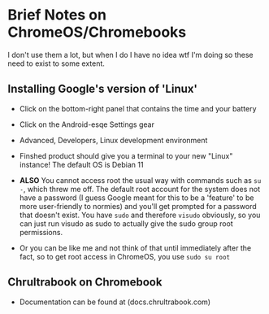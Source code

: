 Brief Notes on ChromeOS/Chromebooks
===================================
I don't use them a lot, but when I do I have no idea wtf I'm doing so these need to exist to some extent.

Installing Google's version of 'Linux'
--------------------------------------

* Click on the bottom-right panel that contains the time and your battery

* Click on the Android-esqe Settings gear

* Advanced, Developers, Linux development environment

* Finshed product should give you a terminal to your new "Linux" instance! The default OS is Debian 11 

* **ALSO** You cannot access root the usual way with commands such as `su -`, which threw me off. The default root account for the system does not have a password (I guess Google meant for this to be a 'feature' to be more user-friendly to normies) and you'll get prompted for a password that doesn't exist. You have `sudo` and therefore `visudo` obviously, so you can just run visudo as sudo to actually give the sudo group root permissions.

* Or you can be like me and not think of that until immediately after the fact, so to get root access in ChromeOS, you use `sudo su root`


Chrultrabook on Chromebook 
--------------------------
* Documentation can be found at (docs.chrultrabook.com)
